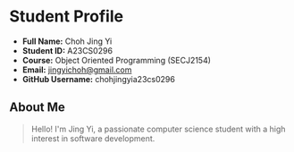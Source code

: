 # Student Profile

- **Full Name:** Choh Jing Yi
- **Student ID:** A23CS0296
- **Course:** Object Oriented Programming (SECJ2154)
- **Email:** jingyichoh@gmail.com
- **GitHub Username:** chohjingyia23cs0296

## About Me
> Hello! I'm Jing Yi, a passionate computer science student with a high interest in software development.
